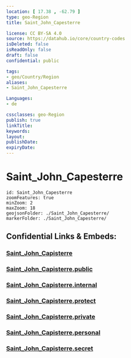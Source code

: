 ```yaml
---
location: [ 17.38 , -62.79 ] 
type: geo-Region
title: Saint_John_Capesterre

license: CC BY-SA 4.0
source: https://datahub.io/core/country-codes
isDeleted: false
isReadOnly: false
draft: false
confidential: public

tags:
- geo/Country/Region
aliases:
- Saint_John_Capesterre

Languages:
- de

cssclasses: geo-Region
publish: true
linkTitle: 
keywords: 
layout: 
publishDate: 
expiryDate: 
---
```


# Saint_John_Capesterre

```leaflet
id: Saint_John_Capesterre
zoomFeatures: true 
minZoom: 2 
maxZoom: 18
geojsonFolder: ./Saint_John_Capesterre/
markerFolder: ./Saint_John_Capesterre/
```


## Confidential Links & Embeds: 

### [Saint_John_Capisterre](/_Standards/Earth/Continent/America~Caribbean/Saint_Kitts_and_Nevis~Islands/parishes~Saint_Kitts_and_Nevis/Saint_John_Capisterre.md) 

### [Saint_John_Capisterre.public](/_public/Earth/Continent/America~Caribbean/Saint_Kitts_and_Nevis~Islands/parishes~Saint_Kitts_and_Nevis/Saint_John_Capisterre.public.md) 

### [Saint_John_Capisterre.internal](/_internal/Earth/Continent/America~Caribbean/Saint_Kitts_and_Nevis~Islands/parishes~Saint_Kitts_and_Nevis/Saint_John_Capisterre.internal.md) 

### [Saint_John_Capisterre.protect](/_protect/Earth/Continent/America~Caribbean/Saint_Kitts_and_Nevis~Islands/parishes~Saint_Kitts_and_Nevis/Saint_John_Capisterre.protect.md) 

### [Saint_John_Capisterre.private](/_private/Earth/Continent/America~Caribbean/Saint_Kitts_and_Nevis~Islands/parishes~Saint_Kitts_and_Nevis/Saint_John_Capisterre.private.md) 

### [Saint_John_Capisterre.personal](/_personal/Earth/Continent/America~Caribbean/Saint_Kitts_and_Nevis~Islands/parishes~Saint_Kitts_and_Nevis/Saint_John_Capisterre.personal.md) 

### [Saint_John_Capisterre.secret](/_secret/Earth/Continent/America~Caribbean/Saint_Kitts_and_Nevis~Islands/parishes~Saint_Kitts_and_Nevis/Saint_John_Capisterre.secret.md)

